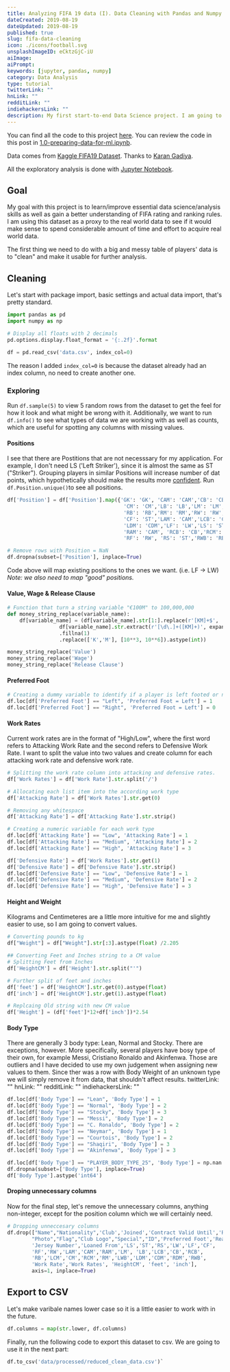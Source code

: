 ```yaml
---
title: Analyzing FIFA 19 data (I). Data Cleaning with Pandas and Numpy
dateCreated: 2019-08-19
dateUpdated: 2019-08-19
published: true
slug: fifa-data-cleaning
icon: ./icons/football.svg
unsplashImageID: eCktzGjC-iU
aiImage:
aiPrompt:
keywords: [jupyter, pandas, numpy]
category: Data Analysis
type: tutorial
twitterLink: ""
hnLink: ""
redditLink: ""
indiehackersLink: ""
description: My first start-to-end Data Science project. I am going to be looking at FIFA 19 player database. In this part I talk about Data Cleaning.
---
```


You can find all the code to this project [here](https://github.com/rasulkireev/fifa19-data-analysis). You can review the code in this post in [1.0-preparing-data-for-ml.ipynb](https://github.com/rasulkireev/fifa19-data-analysis/blob/master/1.0-preparing-data-for-ml.ipynb).

Data comes from [Kaggle FIFA19 Dataset](https://www.kaggle.com/karangadiya/fifa19). Thanks to [Karan Gadiya](https://www.kaggle.com/karangadiya).

All the exploratory analysis is done with [Jupyter Notebook](https://jupyter.org/).

## Goal
My goal with this project is to learn/improve essential data science/analysis skills as well as gain a better understanding of FIFA rating and ranking rules. I am using this dataset as a proxy to the real world data to see if it would make sense to spend considerable amount of time and effort to acquire real world data.

The first thing we need to do with a big and messy table of players' data is to "clean" and make it usable for further analysis.


## Cleaning
Let's start with package import, basic settings and actual data import, that's pretty standard.
```python
import pandas as pd
import numpy as np

# Display all floats with 2 decimals
pd.options.display.float_format = '{:.2f}'.format

df = pd.read_csv('data.csv', index_col=0)
```
The reason I added `index_col=0` is because the dataset already had an index column, no need to create another one.

### Exploring
Run `df.sample(5)` to view 5 random rows from the dataset to get the feel for how it look and what might be wrong with it. Additionally, we want to run `df.info()` to see what types of data we are working with as well as counts, which are useful for spotting any columns with missing values.

#### Positions
I see that there are Postitions that are not necesssary for my application. For example, I don't need LS ('Left Striker'), since it is almost the same as ST ("Striker"). Grouping players in similar Positions will increase number of dat points, which hypothetically should make the results more [confident](https://towardsdatascience.com/a-very-friendly-introduction-to-confidence-intervals-9add126e714).
Run `df.Position.unique()`to see all positions.

```python
df['Position'] = df['Position'].map({'GK': 'GK', 'CAM': 'CAM','CB': 'CB', 'CDM': 'CDM',
                                      'CM': 'CM','LB': 'LB','LM': 'LM','LW': 'LW',
                                      'RB': 'RB','RM': 'RM','RW': 'RW','ST': 'ST',
                                      'CF': 'ST','LAM': 'CAM','LCB': 'CB','LCM': 'CM',
                                      'LDM': 'CDM','LF': 'LW','LS': 'ST', 'LWB': 'LB',
                                      'RAM': 'CAM', 'RCB': 'CB','RCM': 'CM', 'RDM': 'CDM',
                                      'RF': 'RW', 'RS': 'ST','RWB': 'RB'})

# Remove rows with Position = NaN
df.dropna(subset=['Position'], inplace=True)
```
Code above will map existing positions to the ones we want. (i.e. LF -> LW)
_Note: we also need to map "good" positions._

#### Value, Wage & Release Clause
```python
# Function that turn a string variable "€100M" to 100,000,000
def money_string_replace(variable_name):
    df[variable_name] = (df[variable_name].str[1:].replace(r'[KM]+$', '', regex=True).astype(float) *
                 df[variable_name].str.extract(r'[\d\.]+([KM]+)', expand=False)
                 .fillna(1)
                 .replace(['K','M'], [10**3, 10**6]).astype(int))

money_string_replace('Value')
money_string_replace('Wage')
money_string_replace('Release Clause')
```

#### Preferred Foot

```python
# Creating a dummy variable to identify if a player is left footed or not
df.loc[df['Preferred Foot'] == "Left", 'Preferred Foot = Left'] = 1
df.loc[df['Preferred Foot'] == "Right", 'Preferred Foot = Left'] = 0
```

#### Work Rates
Current work rates are in the format of "High/Low", where the first word refers to Attacking Work Rate and the second refers to Defensive Work Rate. I want to split the value into two values and create column for each attacking work rate and defensive work rate.

```python
# Splitting the work rate column into attacking and defensive rates.
df['Work Rates'] = df['Work Rate'].str.split('/')

# Allocating each list item into the according work type
df['Attacking Rate'] = df['Work Rates'].str.get(0)

# Removing any whitespace
df['Attacking Rate'] = df['Attacking Rate'].str.strip()

# Creating a numeric variable for each work type
df.loc[df['Attacking Rate'] == "Low", 'Attacking Rate'] = 1
df.loc[df['Attacking Rate'] == "Medium", 'Attacking Rate'] = 2
df.loc[df['Attacking Rate'] == "High", 'Attacking Rate'] = 3

df['Defensive Rate'] = df['Work Rates'].str.get(1)
df['Defensive Rate'] = df['Defensive Rate'].str.strip()
df.loc[df['Defensive Rate'] == "Low", 'Defensive Rate'] = 1
df.loc[df['Defensive Rate'] == "Medium", 'Defensive Rate'] = 2
df.loc[df['Defensive Rate'] == "High", 'Defensive Rate'] = 3
```

#### Height and Weight
Kilograms and Centimeteres are a little more intuitive for me and slightly easier to use, so I am going to convert values.

```python
# Converting pounds to kg
df["Weight"] = df["Weight"].str[:3].astype(float) /2.205

## Converting Feet and Inches string to a CM value
# Splitting Feet from Inches
df['HeightCM'] = df['Height'].str.split("'")

# Further split of feet and inches
df['feet'] = df['HeightCM'].str.get(0).astype(float)
df['inch'] = df['HeightCM'].str.get(1).astype(float)

# Replcaing Old string with new CM value
df['Height'] = (df['feet']*12+df['inch'])*2.54
```

#### Body Type
There are generally 3 body type: Lean, Normal and Stocky. There are exceptions, however. More specifically, several players have bosy type of their own, for example Messi, Cristiano Ronaldo and Akinfenwa. Those are outliers and I have decided to use my own judgement when assigning new values to them. Since ther was a row with Body Weight of an unknown type we will simply remove it from data, that shouldn't affect results.
twitterLink: ""
hnLink: ""
redditLink: ""
indiehackersLink: ""

```python
df.loc[df['Body Type'] == "Lean", 'Body Type'] = 1
df.loc[df['Body Type'] == "Normal", 'Body Type'] = 2
df.loc[df['Body Type'] == "Stocky", 'Body Type'] = 3
df.loc[df['Body Type'] == "Messi", 'Body Type'] = 2
df.loc[df['Body Type'] == "C. Ronaldo", 'Body Type'] = 2
df.loc[df['Body Type'] == "Neymar", 'Body Type'] = 1
df.loc[df['Body Type'] == "Courtois", 'Body Type'] = 2
df.loc[df['Body Type'] == "Shaqiri", 'Body Type'] = 3
df.loc[df['Body Type'] == "Akinfenwa", 'Body Type'] = 3

df.loc[df['Body Type'] == "PLAYER_BODY_TYPE_25", 'Body Type'] = np.nan
df.dropna(subset=['Body Type'], inplace=True)
df['Body Type'].astype('int64')
```

#### Droping unnecessary columns

Now for the final step, let's remove the unnecessary columns, anything non-integer, except for the position column which we will certainly need.

```python
# Dropping unneccesary columns
df.drop(["Name","Nationality",'Club','Joined','Contract Valid Until','Release Clause',
        "Photo","Flag","Club Logo","Special","ID",'Preferred Foot','Real Face',
        'Jersey Number','Loaned From','LS','ST','RS','LW','LF','CF',
        'RF','RW','LAM','CAM','RAM','LM', 'LB','LCB','CB','RCB',
        'RB','LCM','CM','RCM','RM','LWB','LDM','CDM','RDM','RWB',
        'Work Rate','Work Rates', 'HeightCM', 'feet', 'inch'],
        axis=1, inplace=True)
```

## Export to CSV

Let's make varibale names lower case so it is a little easier to work with in the future.
```python
df.columns = map(str.lower, df.columns)
```

Finally, run the following code to export this dataset to csv. We are going to use it in the next part:
```python
df.to_csv('data/processed/reduced_clean_data.csv')`
```
